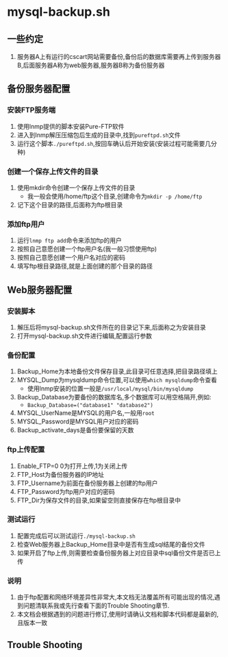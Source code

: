 # mysql-backup.sh

## 一些约定
1. 服务器A上有运行的cscart网站需要备份,备份后的数据库需要再上传到服务器B,后面服务器A称为web服务器,服务器B称为备份服务器

## 备份服务器配置

### 安装FTP服务端
1. 使用lnmp提供的脚本安装Pure-FTP软件
1. 进入到lnmp解压压缩包后生成的目录中,找到`pureftpd.sh`文件
1. 运行这个脚本`./pureftpd.sh`,按回车确认后开始安装(安装过程可能需要几分种)

### 创建一个保存上传文件的目录
1. 使用mkdir命令创建一个保存上传文件的目录
    * 我一般会使用/home/ftp这个目录,创建命令为`mkdir -p /home/ftp`
1. 记下这个目录的路径,后面称为ftp根目录

### 添加ftp用户
1. 运行`lnmp ftp add`命令来添加ftp的用户
1. 按照自己意愿创建一个ftp用户名(我一般习惯使用ftp)
1. 按照自己意愿创建一个用户名对应的密码
1. 填写ftp根目录路径,就是上面创建的那个目录的路径

## Web服务器配置

### 安装脚本
1. 解压后将mysql-backup.sh文件所在的目录记下来,后面称之为安装目录
1. 打开mysql-backup.sh文件进行编辑,配置运行参数

### 备份配置
1. Backup_Home为本地备份文件保存目录,此目录可任意选择,把目录路径填上
1. MYSQL_Dump为mysqldump命令位置,可以使用`which mysqldump`命令查看
    * 使用lnmp安装的位置一般是`/usr/local/mysql/bin/mysqldump`
1. Backup_Database为要备份的数据库名,多个数据库可以用空格隔开,例如:
    * `Backup_Database=("database1" "database2")`
1. MYSQL_UserName是MYSQL的用户名,一般用`root`
1. MYSQL_Password是MYSQL用户对应的密码
1. Backup_activate_days是备份要保留的天数

### ftp上传配置
1. Enable_FTP=0 0为打开上传,1为关闭上传
1. FTP_Host为备份服务器的IP地址
1. FTP_Username为前面在备份服务器上创建的ftp用户
1. FTP_Password为ftp用户对应的密码
1. FTP_Dir为保存文件的目录,如果留空则直接保存在ftp根目录中

### 测试运行
1. 配置完成后可以测试运行`./mysql-backup.sh`
1. 检查Web服务器上Backup_Home目录中是否有生成sql结尾的备份文件
1. 如果开启了ftp上传,则需要检查备份服务器上对应目录中sql备份文件是否已上传

### 说明
1. 由于ftp配置和网络环境差异性非常大,本文档无法覆盖所有可能出现的情况,遇到问题清联系我或先行查看下面的Trouble Shooting章节.
1. 本文档会根据遇到的问题进行修订,使用时请确认文档和脚本代码都是最新的,且版本一致

## Trouble Shooting
